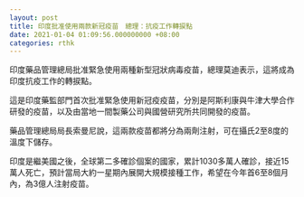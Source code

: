 ```yaml
---
layout: post
title: 印度批准使用兩款新冠疫苗　總理：抗疫工作轉捩點
date: 2021-01-04 01:09:56.000000000 +08:00
categories: rthk
---
```


印度藥品管理總局批准緊急使用兩種新型冠狀病毒疫苗，總理莫迪表示，這將成為印度抗疫工作的轉捩點。

這是印度藥監部門首次批准緊急使用新冠疫疫苗，分別是阿斯利康與牛津大學合作研發的疫苗，以及由當地一間製藥公司與國營研究所共同開發的疫苗。

藥品管理總局局長索曼尼說，這兩款疫苗都將分為兩劑注射，可在攝氏2至8度的溫度下儲存。

印度是繼美國之後，全球第二多確診個案的國家，累計1030多萬人確診，接近15萬人死亡，預計當局大約一星期內展開大規模接種工作，希望在今年首6至8個月內，為3億人注射疫苗。
　
